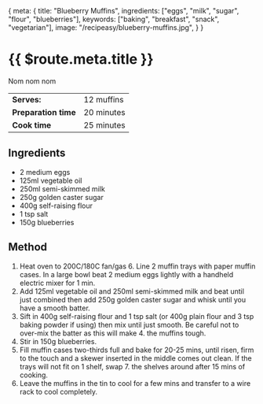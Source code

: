 <route>
{
  meta: {
    title: "Blueberry Muffins",
    ingredients: ["eggs", "milk", "sugar", "flour", "blueberries"],
    keywords: ["baking", "breakfast", "snack", "vegetarian"],
    image: "/recipeasy/blueberry-muffins.jpg",
  }
}
</route>

<Layout>

<RecipeImage :src="$route.meta.image" :alt="$route.meta.title" />

# {{ $route.meta.title }}

Nom nom nom

|                      |            |
| -------------------- | ---------- |
| **Serves:**          | 12 muffins |
| **Preparation time** | 20 minutes |
| **Cook time**        | 25 minutes |

## Ingredients

- 2 medium eggs
- 125ml vegetable oil
- 250ml semi-skimmed milk
- 250g golden caster sugar
- 400g self-raising flour
- 1 tsp salt
- 150g blueberries

## Method

1. Heat oven to 200C/180C fan/gas 6. Line 2 muffin trays with paper muffin cases. In a large bowl beat 2 medium eggs lightly with a handheld electric mixer for 1 min.
2. Add 125ml vegetable oil and 250ml semi-skimmed milk and beat until just combined then add 250g golden caster sugar and whisk until you have a smooth batter.
3. Sift in 400g self-raising flour and 1 tsp salt (or 400g plain flour and 3 tsp baking powder if using) then mix until just smooth. Be careful not to over-mix the batter as this will make 4. the muffins tough.
4. Stir in 150g blueberries.
5. Fill muffin cases two-thirds full and bake for 20-25 mins, until risen, firm to the touch and a skewer inserted in the middle comes out clean. If the trays will not fit on 1 shelf, swap 7. the shelves around after 15 mins of cooking.
6. Leave the muffins in the tin to cool for a few mins and transfer to a wire rack to cool completely.

</Layout>

